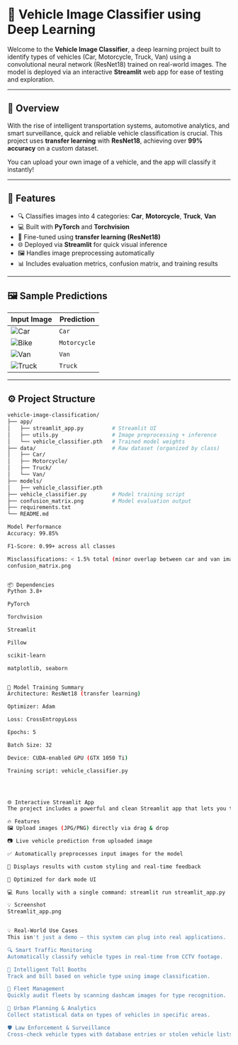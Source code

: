 # 🚗 Vehicle Image Classifier using Deep Learning

Welcome to the **Vehicle Image Classifier**, a deep learning project built to identify types of vehicles (Car, Motorcycle, Truck, Van) using a convolutional neural network (ResNet18) trained on real-world images. The model is deployed via an interactive **Streamlit** web app for ease of testing and exploration.

---

## 📌 Overview

With the rise of intelligent transportation systems, automotive analytics, and smart surveillance, quick and reliable vehicle classification is crucial. This project uses **transfer learning** with **ResNet18**, achieving over **99% accuracy** on a custom dataset.

You can upload your own image of a vehicle, and the app will classify it instantly!

---

## 🚀 Features

- 🔍 Classifies images into 4 categories: **Car**, **Motorcycle**, **Truck**, **Van**
- 💻 Built with **PyTorch** and **Torchvision**
- 🧠 Fine-tuned using **transfer learning (ResNet18)**
- 🌐 Deployed via **Streamlit** for quick visual inference
- 🖼️ Handles image preprocessing automatically
- 📊 Includes evaluation metrics, confusion matrix, and training results

---

## 🖼️ Sample Predictions

| Input Image | Prediction |
|-------------|------------|
| ![Car](data/Car/car_sample.jpg) | `Car` |
| ![Bike](data/Motorcycle/bike_sample.jpg) | `Motorcycle` |
| ![Van](data/Van/van_sample.jpg) | `Van` |
| ![Truck](data/Truck/truck_sample.jpg) | `Truck` |

---

## ⚙️ Project Structure

```bash
vehicle-image-classification/
├── app/
│   ├── streamlit_app.py         # Streamlit UI
│   ├── utils.py                 # Image preprocessing + inference
│   └── vehicle_classifier.pth   # Trained model weights
├── data/                        # Raw dataset (organized by class)
│   ├── Car/
│   ├── Motorcycle/
│   ├── Truck/
│   └── Van/
├── models/
│   ├── vehicle_classifier.pth 
├── vehicle_classifier.py        # Model training script
├── confusion_matrix.png         # Model evaluation output
├── requirements.txt
└── README.md

Model Performance
Accuracy: 99.85%

F1-Score: 0.99+ across all classes

Misclassifications: < 1.5% total (minor overlap between car and van images)
confusion_matrix.png


📦 Dependencies
Python 3.8+

PyTorch

Torchvision

Streamlit

Pillow

scikit-learn

matplotlib, seaborn


🧠 Model Training Summary
Architecture: ResNet18 (transfer learning)

Optimizer: Adam

Loss: CrossEntropyLoss

Epochs: 5

Batch Size: 32

Device: CUDA-enabled GPU (GTX 1050 Ti)

Training script: vehicle_classifier.py




🌐 Interactive Streamlit App
The project includes a powerful and clean Streamlit app that lets you test the model instantly in your browser.

🔥 Features
🖼️ Upload images (JPG/PNG) directly via drag & drop

📷 Live vehicle prediction from uploaded image

✅ Automatically preprocesses input images for the model

🎯 Displays results with custom styling and real-time feedback

🌙 Optimized for dark mode UI

💻 Runs locally with a single command: streamlit run streamlit_app.py

💡 Screenshot
Streamlit_app.png


💡 Real-World Use Cases
This isn't just a demo — this system can plug into real applications.

🔍 Smart Traffic Monitoring
Automatically classify vehicle types in real-time from CCTV footage.

🚗 Intelligent Toll Booths
Track and bill based on vehicle type using image classification.

🧾 Fleet Management
Quickly audit fleets by scanning dashcam images for type recognition.

🚦 Urban Planning & Analytics
Collect statistical data on types of vehicles in specific areas.

🛡️ Law Enforcement & Surveillance
Cross-check vehicle types with database entries or stolen vehicle lists.